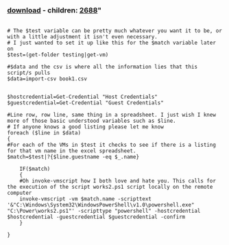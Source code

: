 ﻿---
pid:            2687
parent:         0
children:       2688
poster:         vNoob
title:          
date:           2011-05-20 08:57:12
format:         posh
---

# 

### [download](2687.ps1) - children: [2688](2688.md)"



```posh

# The $test variable can be pretty much whatever you want it to be, or with a little adjustment it isn't even necessary.
# I just wanted to set it up like this for the $match variable later on
$test=(get-folder testing|get-vm)

#$data and the csv is where all the information lies that this script/s pulls
$data=import-csv book1.csv


$hostcredential=Get-Credential "Host Credentials"
$guestcredential=Get-Credential "Guest Credentials"

#Line row, row line, same thing in a spreadsheet. I just wish I knew more of those basic understood variables such as $line.
# If anyone knows a good listing please let me know
foreach ($line in $data)
{
#For each of the VMs in $test it checks to see if there is a listing for that vm name in the excel spreadsheet.
$match=$test|?{$line.guestname -eq $_.name}

	IF($match)
	{
	#Oh invoke-vmscript how I both love and hate you. This calls for the execution of the script works2.ps1 script locally on the remote computer
	invoke-vmscript -vm $match.name -scripttext '&"C:\Windows\System32\WindowsPowerShell\v1.0\powershell.exe" "C:\Power\works2.ps1"' -scripttype "powershell" -hostcredential $hostcredential -guestcredential $guestcredential -confirm
	}

}
```
